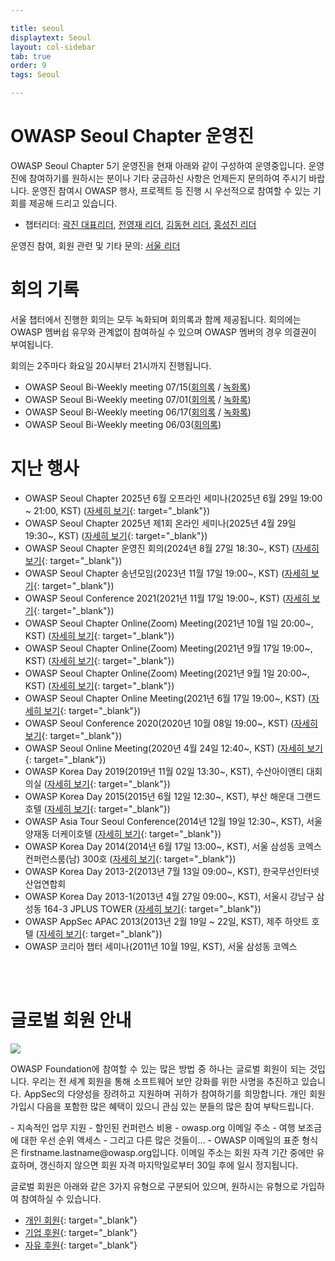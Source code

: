 ```yaml
---

title: seoul
displaytext: Seoul
layout: col-sidebar
tab: true
order: 9
tags: Seoul

---
```


# OWASP Seoul Chapter 운영진

OWASP Seoul Chapter 5기 운영진을 현재 아래와 같이 구성하여 운영중입니다. 운영진에 참여하기를 원하시는 분이나 기타 궁금하신 사항은 언제든지 문의하여 주시기 바랍니다. 운영진 참여시 OWASP 행사, 프로젝트 등 진행 시 우선적으로 참여할 수 있는 기회를 제공해 드리고 있습니다.
  - 챕터리더: [곽진 대표리더](mailto:jin.kwak@owasp.org), [전영재 리더](mailto:youngjae.jeon@owasp.org), [김동현 리더](mailto:ben.kim@owasp.org), [홍성진 리더](mailto:seongjin.hong@owasp.org)

운영진 참여, 회원 관련 및 기타 문의: [서울 리더](mailto:seoul-leaders@owasp.org)

# 회의 기록
서울 챕터에서 진행한 회의는 모두 녹화되며 회의록과 함께 제공됩니다.
회의에는 OWASP 멤버쉽 유무와 관계없이 참여하실 수 있으며 OWASP 멤버의 경우 의결권이 부여됩니다.

회의는 2주마다 화요일 20시부터 21시까지 진행됩니다.
- OWASP Seoul Bi-Weekly meeting 07/15([회의록](https://docs.google.com/document/d/15XSSo4ifog7lJUqzn2Ps1fySL8N7JJSDXfovJEyV8S4/edit?usp=drive_link) / [녹화록](https://drive.google.com/file/d/16kIplgyqc2ICrAShrxaRA-Xt5Zw5xNYi/view?usp=drive_link))
- OWASP Seoul Bi-Weekly meeting 07/01([회의록](https://docs.google.com/document/d/1odXftjlcLSzGPINxih2dWbdnjVjmKPfJ3CEz3PM9cTg/edit?tab=t.0) / [녹화록](https://drive.google.com/file/d/1QM6uZTItJ4cwV-EB1jieFtUxuFh382Xr/view?usp=drive_link))
- OWASP Seoul Bi-Weekly meeting 06/17([회의록](https://docs.google.com/document/d/1yWqUaWiUMOASoxx9y8aDP98yKdPxD_7gT5F4Tex8RxM/edit?tab=t.0) / [녹화록](https://drive.google.com/file/d/1lJC6eYsag2pJuXUElwX7-KuRbXXTyO9g/view?usp=sharing))
- OWASP Seoul Bi-Weekly meeting 06/03([회의록](https://docs.google.com/document/d/1msk6J_7PcjqE8ehv9uUXa07RPXxc1KrMcm2D0U8W7LI/edit?tab=t.0))

# 지난 행사
- OWASP Seoul Chapter 2025년 6월 오프라인 세미나(2025년 6월 29일 19:00 ~ 21:00, KST) ([자세히 보기](https://www.meetup.com/owasp-seoul/events/308298793/){: target="_blank"})
- OWASP Seoul Chapter 2025년 제1회 온라인 세미나(2025년 4월 29일 19:30\~, KST) ([자세히 보기](https://www.meetup.com/ko-KR/owasp-seoul/events/307060143/){: target="_blank"})
- OWASP Seoul Chapter 운영진 회의(2024년 8월 27일 18:30\~, KST) ([자세히 보기](https://www.meetup.com/ko-KR/owasp-seoul/events/303059641/){: target="_blank"})
- OWASP Seoul Chapter 송년모임(2023년 11월 17일 19:00\~, KST) ([자세히 보기](https://www.meetup.com/owasp-seoul/events/295901662/){: target="_blank"})
- OWASP Seoul Conference 2021(2021년 11월 17일 19:00\~, KST) ([자세히 보기](https://www.meetup.com/ko-KR/owasp-seoul/events/280484529/){: target="_blank"})
- OWASP Seoul Chapter Online(Zoom) Meeting(2021년 10월 1일 20:00\~, KST) ([자세히 보기](https://www.meetup.com/ko-KR/owasp-seoul/events/281132616/){: target="_blank"})
- OWASP Seoul Chapter Online(Zoom) Meeting(2021년 9월 17일 19:00\~, KST) ([자세히 보기](https://www.meetup.com/owasp-seoul/events/280484617/){: target="_blank"})
- OWASP Seoul Chapter Online(Zoom) Meeting(2021년 9월 1일 20:00\~, KST) ([자세히 보기](https://www.meetup.com/owasp-seoul/events/280481157/){: target="_blank"})
- OWASP Seoul Chapter Online Meeting(2021년 6월 17일 19:00\~, KST) ([자세히 보기](https://www.meetup.com/owasp-seoul/events/278465751/){: target="_blank"})
- OWASP Seoul Conference 2020(2020년 10월 08일 19:00\~, KST) ([자세히 보기](https://www.meetup.com/owasp-seoul/events/273498395/){: target="_blank"})
- OWASP Seoul Online Meeting(2020년 4월 24일 12:40\~, KST) ([자세히 보기](https://www.meetup.com/owasp-seoul/events/270038687/){: target="_blank"})
- OWASP Korea Day 2019(2019년 11월 02일 13:30\~, KST), 수산아이앤티 대회의실 ([자세히 보기](https://wiki.owasp.org/index.php/Seoul#tab=Events){: target="_blank"})
- OWASP Korea Day 2015(2015년 6월 12일 12:30\~, KST), 부산 해운대 그랜드 호텔 ([자세히 보기](https://www.boannews.com/media/view.asp?idx=46330&page=1&kind=2){: target="_blank"})
- OWASP Asia Tour Seoul Conference(2014년 12월 19일 12:30\~, KST), 서울 양재동 더케이호텔 ([자세히 보기](https://wiki.owasp.org/index.php/AsiaTour2014#tab=Seoul){: target="_blank"})
- OWASP Korea Day 2014(2014년 6월 17일 13:00\~, KST), 서울 삼성동 코엑스 컨퍼런스룸(남) 300호 ([자세히 보기](https://www.boannews.com/media/view.asp?idx=41252&page=1&kind=3){: target="_blank"})
- OWASP Korea Day 2013-2(2013년 7월 13일 09:00\~, KST), 한국무선인터넷산업연합회
- OWASP Korea Day 2013-1(2013년 4월 27일 09:00\~, KST), 서울시 강남구 삼성동 164-3 JPLUS TOWER ([자세히 보기](https://www.boannews.com/media/view.asp?idx=35841&page=1&kind=3){: target="_blank"})
- OWASP AppSec APAC 2013(2013년 2월 19일 \~ 22일, KST), 제주 하얏트 호텔 ([자세히 보기](https://wiki.owasp.org/index.php/AppSecAsiaPac2013){: target="_blank"})
- OWASP 코리아 챕터 세미나(2011년 10월 19일, KST), 서울 삼성동 코엑스

<br><br>

# 글로벌 회원 안내
<img src="./assets/images/members-header.png">

<p style='text-align: justify;'>
OWASP Foundation에 참여할 수 있는 많은 방법 중 하나는 글로벌 회원이 되는 것입니다. 우리는 전 세계 회원을 통해 소프트웨어 보안 강화를 위한 사명을 추진하고 있습니다. AppSec의 다양성을 장려하고 지원하며 귀하가 참여하기를 희망합니다. 개인 회원 가입시 다음을 포함한 많은 혜택이 있으니 관심 있는 분들의 많은 참여 부탁드립니다.
</p>
  - 지속적인 업무 지원
  - 할인된 컨퍼런스 비용
  - owasp.org 이메일 주소
  - 여행 보조금에 대한 우선 순위 액세스
  - 그리고 다른 많은 것들이...
  - OWASP 이메일의 표준 형식은 firstname.lastname@owasp.org입니다. 이메일 주소는 회원 자격 기간 중에만 유효하며, 갱신하지 않으면 회원 자격 마지막일로부터 30일 후에 일시 정지됩니다.

글로벌 회원은 아래와 같은 3가지 유형으로 구분되어 있으며, 원하시는 유형으로 가입하여 참여하실 수 있습니다.
- [개인 회원](https://owasp.glueup.com/organization/6727/memberships/){: target="_blank"}
- [기업 후원](https://owasp.org/supporters/){: target="_blank"}
- [자유 후원](https://owasp.org/supporters/){: target="_blank"}
